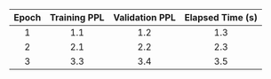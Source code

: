 | Epoch | Training PPL | Validation PPL | Elapsed Time (s) |
|:---:|:---:|:---:|:---:|
| 1 | 1.1 | 1.2 | 1.3 |
| 2 | 2.1 | 2.2 | 2.3 |
| 3 | 3.3 | 3.4 | 3.5 |